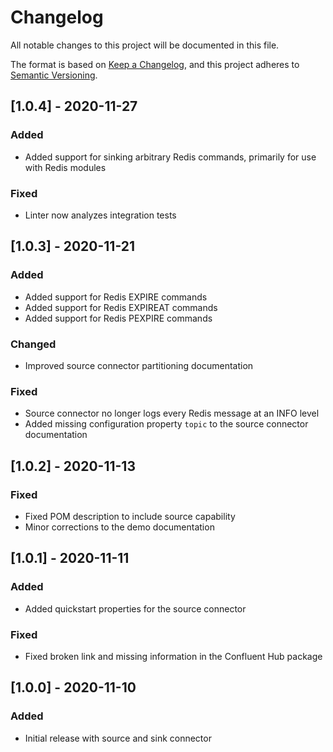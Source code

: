 # Changelog
All notable changes to this project will be documented in this file.

The format is based on [Keep a Changelog](https://keepachangelog.com/en/1.0.0/),
and this project adheres to [Semantic Versioning](https://semver.org/spec/v2.0.0.html).

## [1.0.4] - 2020-11-27
### Added
- Added support for sinking arbitrary Redis commands, primarily for use with Redis modules

### Fixed
- Linter now analyzes integration tests

## [1.0.3] - 2020-11-21
### Added
- Added support for Redis EXPIRE commands
- Added support for Redis EXPIREAT commands
- Added support for Redis PEXPIRE commands

### Changed
- Improved source connector partitioning documentation

### Fixed
- Source connector no longer logs every Redis message at an INFO level
- Added missing configuration property `topic` to the source connector documentation

## [1.0.2] - 2020-11-13
### Fixed
- Fixed POM description to include source capability
- Minor corrections to the demo documentation

## [1.0.1] - 2020-11-11
### Added
- Added quickstart properties for the source connector

### Fixed
- Fixed broken link and missing information in the Confluent Hub package

## [1.0.0] - 2020-11-10
### Added
- Initial release with source and sink connector
